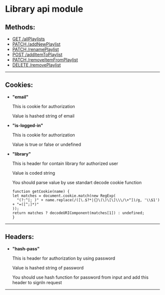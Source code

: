 # Library api module
## Methods:
 * [GET /allPlaylists](./libMethods/allPlaylists.md)
 * [PATCH /addNewPlaylist](./libMethods/addNewPlaylist.md)
 * [PATCH /renamePlaylist](./libMethods/renamePlaylist.md)
 * [POST /addItemToPlaylist](./libMethods/addItemToPlaylist.md)
 * [PATCH /removeItemFromPlaylist](./libMethods/removeItemFromPlaylist.md)
 * [DELETE /removePlaylist](./libMethods/removePlaylist.md)
***
## Cookies:

* **"email"**

  This is cookie for authorization

  Value is hashed string of email
* **"is-logged-in"**

  This is cookie for authorization

  Value is true or false or undefined
* **"library"**

  This is header for contain library for authorized user

  Value is coded string

  You should parse value by use standart decode cookie function
  ```
  function getCookie(name) {
  let matches = document.cookie.match(new RegExp(
    "(?:^|; )" + name.replace(/([\.$?*|{}\(\)\[\]\\\/\+^])/g, '\\$1') + "=([^;]*)"
  ));
  return matches ? decodeURIComponent(matches[1]) : undefined;
  }
***
## Headers:
* **"hash-pass"**

  This is header for authorization by using password

  Value is hashed string of password 

  You should use hash function for password from input and add this header to signIn request 
***